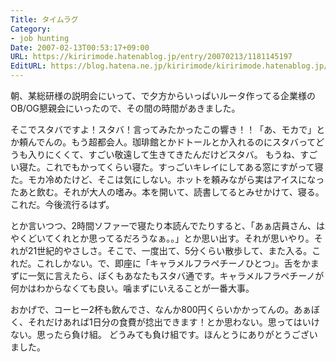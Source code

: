 ```yaml
---
Title: タイムラグ
Category:
- job hunting
Date: 2007-02-13T00:53:17+09:00
URL: https://kiririmode.hatenablog.jp/entry/20070213/1181145197
EditURL: https://blog.hatena.ne.jp/kiririmode/kiririmode.hatenablog.jp/atom/entry/8454420450078217609
---
```


朝、某総研様の説明会にいって、で夕方からいっぱいルータ作ってる企業様のOB/OG懇親会にいったので、その間の時間があきました。


そこでスタバですよ！スタバ！言ってみたかったこの響き！！「あ、モカで」とか頼んでんの。もう超都会人。珈琲館とかドトールとか入れるのにスタバってどうも入りにくくて、すごい敬遠して生きてきたんだけどスタバ。
もうね、すごい寝た。これでもかってくらい寝た。すっごいキレイにしてある窓にすがって寝た。モカ冷めたけど、そこは気にしない。ホットを頼みながら実はアイスになったあと飲む。それが大人の嗜み。本を開いて、読書してるとみせかけて、寝る。これだ。今後流行るはず。


とか言いつつ、2時間ソファーで寝たり本読んでたりすると、「あぁ店員さん、はやくどいてくれとか思ってるだろうなぁ。。」とか思い出す。それが思いやり。それが21世紀的やさしさ。そこで、一度出て、5分くらい散歩して、また入る。これだ。これしかない。で、即座に「キャラメルフラペチーノひとつ」。舌をかまずに一気に言えたら、ぼくもあなたもスタバ通です。キャラメルフラペチーノが何かはわからなくても良い。噛まずにいえることが一番大事。


おかげで、コーヒー2杯も飲んでさ、なんか800円くらいかかってんの。あぁぼく、それだけあれば1日分の食費が捻出できます！とか思わない。思ってはいけない。思ったら負け組。
どうみても負け組です。ほんとうにありがとうございました。
